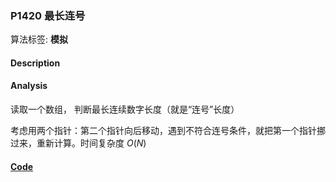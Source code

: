 ### P1420 最长连号

算法标签: **模拟**


#### Description

#### Analysis

读取一个数组， 判断最长连续数字长度（就是“连号”长度）

考虑用两个指针：第二个指针向后移动，遇到不符合连号条件，就把第一个指针挪过来，重新计算。时间复杂度 $O(N)$


#### [Code](../cpp/p1420.cpp)
